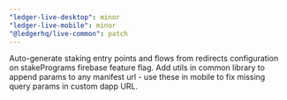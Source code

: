 ```yaml
---
"ledger-live-desktop": minor
"ledger-live-mobile": minor
"@ledgerhq/live-common": patch
---
```


Auto-generate staking entry points and flows from redirects configuration on stakePrograms firebase feature flag. Add utils in common library to append params to any manifest url - use these in mobile to fix missing query params in custom dapp URL.
